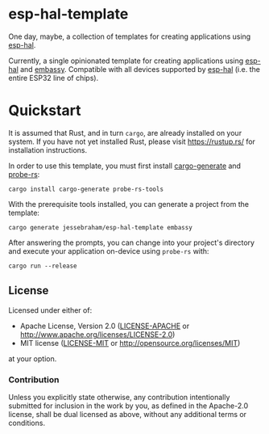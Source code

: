 # esp-hal-template

One day, maybe, a collection of templates for creating applications using [esp-hal].

Currently, a single opinionated template for creating applications using [esp-hal] and [embassy]. Compatible with all devices supported by [esp-hal] (i.e. the entire ESP32 line of chips).

[esp-hal]: https://github.com/esp-rs/esp-hal
[embassy]: https://github.com/embassy-rs/embassy

# Quickstart

It is assumed that Rust, and in turn `cargo`, are already installed on your system. If you have not yet installed Rust, please visit <https://rustup.rs/> for installation instructions.

In order to use this template, you must first install [cargo-generate] and [probe-rs]:

```
cargo install cargo-generate probe-rs-tools
```

[cargo-generate]: https://github.com/cargo-generate/cargo-generate/
[probe-rs]: https://github.com/probe-rs/probe-rs/

With the prerequisite tools installed, you can generate a project from the template:

```
cargo generate jessebraham/esp-hal-template embassy
```

After answering the prompts, you can change into your project's directory and execute your application on-device using `probe-rs` with:

```
cargo run --release
```

## License

Licensed under either of:

- Apache License, Version 2.0 ([LICENSE-APACHE](LICENSE-APACHE) or http://www.apache.org/licenses/LICENSE-2.0)
- MIT license ([LICENSE-MIT](LICENSE-MIT) or http://opensource.org/licenses/MIT)

at your option.

### Contribution

Unless you explicitly state otherwise, any contribution intentionally submitted for inclusion in
the work by you, as defined in the Apache-2.0 license, shall be dual licensed as above, without
any additional terms or conditions.

